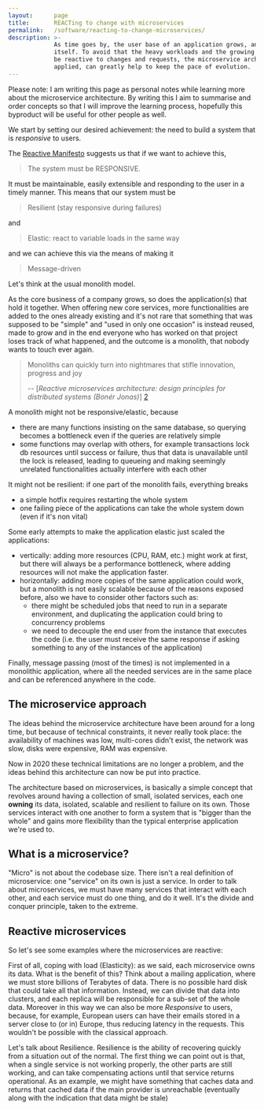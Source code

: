 ```yaml
---
layout:      page
title:       REACTing to change with microservices
permalink:   /software/reacting-to-change-microservices/
description: >-
             As time goes by, the user base of an application grows, and so does the application
             itself. To avoid that the heavy workloads and the growing codebase submerge us, and
             be reactive to changes and requests, the microservice architecture, if properly
             applied, can greatly help to keep the pace of evolution.
---
```


<div class="note">
    Please note: I am writing this page as personal notes while learning more about the microservice
    architecture. By writing this I aim to summarise and order concepts so that I will improve the
    learning process, hopefully this byproduct will be useful for other people as well.
</div>

We start by setting our desired achievement: the need to build a system that is _responsive_ to
users.

The [Reactive Manifesto][1] suggests us that if we want to achieve this,

> The system must be RESPONSIVE.

It must be maintainable, easily extensible and responding to the user in a timely
manner. This means that our system must be

> Resilient (stay responsive during failures)

and

> Elastic: react to variable loads in the same way 

and we can achieve this via the means of making it

> Message-driven

Let's think at the usual monolith model.

As the core business of a company grows, so does the application(s) that hold it together.
When offering new core services, more functionalities are added to the ones already existing
and it's not rare that something that was supposed to be "simple" and "used in only one occasion"
is instead reused, made to grow and in the end everyone who has worked on that project
loses track of what happened, and the outcome is a monolith, that nobody wants to touch ever again.

> Monoliths can quickly turn into nightmares that stifle innovation, progress and joy
> 
> -- [_Reactive microservices architecture: design principles for distributed systems (Bonér Jonas)_] [2]

A monolith might not be responsive/elastic, because

- there are many functions insisting on the same database, so querying becomes a bottleneck
  even if the queries are relatively simple
- some functions may overlap with others, for example transactions lock db resources until
  success or failure, thus that data is unavailable until the lock is released, leading to queueing
  and making seemingly unrelated functionalities actually interfere with each other
  
It might not be resilient: if one part of the monolith fails, everything breaks
- a simple hotfix requires restarting the whole system
- one failing piece of the applications can take the whole system down (even if it's non vital)

Some early attempts to make the application elastic just scaled the applications:
- vertically: adding more resources (CPU, RAM, etc.) might work at first, but there will always
  be a performance bottleneck, where adding resources will not make the application faster.
- horizontally: adding more copies of the same application could work, but a monolith is not easily
  scalable because of the reasons exposed before, also we have to consider other factors such as:
  - there might be scheduled jobs that need to run in a separate environment, and duplicating the
    application could bring to concurrency problems
  - we need to decouple the end user from the instance that executes the code (i.e. the user
    must receive the same response if asking something to any of the instances of the application)

Finally, message passing (most of the times) is not implemented in a monolithic application, where
all the needed services are in the same place and can be referenced anywhere in the code.

## The microservice approach

The ideas behind the microservice architecture have been around for a long time, but because
of technical constraints, it never really took place: the availability of machines was low,
multi-cores didn't exist, the network was slow, disks were expensive, RAM was expensive.

Now in 2020 these technical limitations are no longer a problem, and the ideas behind this
architecture can now be put into practice.

The architecture based on microservices, is basically a simple concept that revolves around having
a collection of small, isolated services, each one **owning** its data, isolated, scalable and
resilient to failure on its own. Those services interact with one another to form a system that
is "bigger than the whole" and gains more flexibility than the typical enterprise application
we're used to.

## What is a microservice?

"Micro" is not about the codebase size.
There isn't a real definition of microservice: one "service" on its own is just a service.
In order to talk about microservices, we must have many services that interact with each other, and
each service must do one thing, and do it well. It's the divide and conquer principle,
taken to the extreme.

## Reactive microservices

So let's see some examples where the microservices are reactive:

First of all, coping with load (Elasticity): as we said, each microservice owns its data. What is
the benefit of this?
Think about a mailing application, where we must store billions of Terabytes of data. There is no
possible hard disk that could take all that information. Instead, we can divide that data into
clusters, and each replica will be responsible for a sub-set of the whole data. Moreover in this way
we can also be more *Responsive* to users, because, for example, European users can have their
emails stored in a server close to (or in) Europe, thus reducing latency in the requests.
This wouldn't be possible with the classical approach.

Let's talk about Resilience. Resilience is the ability of recovering quickly from a situation out
of the normal.
The first thing we can point out is that, when a single service is not working properly, the other
parts are still working, and can take compensating actions until that service returns operational.
As an example, we might have something that caches data and returns that cached data if the main
provider is unreachable (eventually along with the indication that data might be stale)

[1]: https://reactivemanifesto.org
[2]: https://www.lightbend.com/ebooks/reactive-microservices-architecture-design-principles-for-distributed-systems-oreilly
